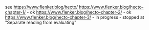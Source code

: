 see https://www.flenker.blog/hecto/
https://www.flenker.blog/hecto-chapter-1/ - ok
https://www.flenker.blog/hecto-chapter-2/ - ok
https://www.flenker.blog/hecto-chapter-3/ - in progress - stopped at "Separate reading from evaluating"
